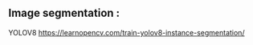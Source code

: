 Image segmentation :
-------------------
YOLOV8
https://learnopencv.com/train-yolov8-instance-segmentation/
